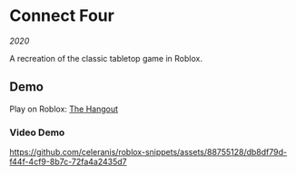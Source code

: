 # Connect Four
*2020*

A recreation of the classic tabletop game in Roblox.


## Demo
Play on Roblox: [The Hangout](https://www.roblox.com/games/4560236409/The-Hangout)

### Video Demo
https://github.com/celeranis/roblox-snippets/assets/88755128/db8df79d-f44f-4cf9-8b7c-72fa4a2435d7

